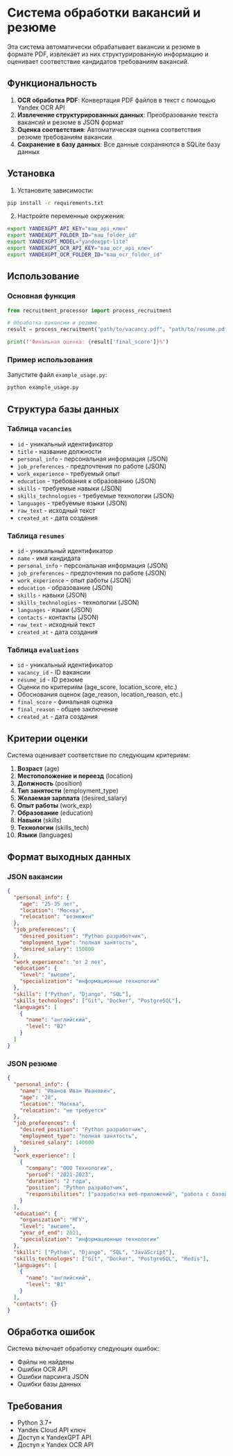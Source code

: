# Система обработки вакансий и резюме

Эта система автоматически обрабатывает вакансии и резюме в формате PDF, извлекает из них структурированную информацию и оценивает соответствие кандидатов требованиям вакансий.

## Функциональность

1. **OCR обработка PDF**: Конвертация PDF файлов в текст с помощью Yandex OCR API
2. **Извлечение структурированных данных**: Преобразование текста вакансий и резюме в JSON формат
3. **Оценка соответствия**: Автоматическая оценка соответствия резюме требованиям вакансии
4. **Сохранение в базу данных**: Все данные сохраняются в SQLite базу данных

## Установка

1. Установите зависимости:
```bash
pip install -r requirements.txt
```

2. Настройте переменные окружения:
```bash
export YANDEXGPT_API_KEY="ваш_api_ключ"
export YANDEXGPT_FOLDER_ID="ваш_folder_id"
export YANDEXGPT_MODEL="yandexgpt-lite"
export YANDEXGPT_OCR_API_KEY="ваш_ocr_api_ключ"
export YANDEXGPT_OCR_FOLDER_ID="ваш_ocr_folder_id"
```

## Использование

### Основная функция

```python
from recruitment_processor import process_recruitment

# Обработка вакансии и резюме
result = process_recruitment("path/to/vacancy.pdf", "path/to/resume.pdf")

print(f"Финальная оценка: {result['final_score']}%")
```

### Пример использования

Запустите файл `example_usage.py`:

```bash
python example_usage.py
```

## Структура базы данных

### Таблица `vacancies`
- `id` - уникальный идентификатор
- `title` - название должности
- `personal_info` - персональная информация (JSON)
- `job_preferences` - предпочтения по работе (JSON)
- `work_experience` - требуемый опыт
- `education` - требования к образованию (JSON)
- `skills` - требуемые навыки (JSON)
- `skills_technologies` - требуемые технологии (JSON)
- `languages` - требуемые языки (JSON)
- `raw_text` - исходный текст
- `created_at` - дата создания

### Таблица `resumes`
- `id` - уникальный идентификатор
- `name` - имя кандидата
- `personal_info` - персональная информация (JSON)
- `job_preferences` - предпочтения по работе (JSON)
- `work_experience` - опыт работы (JSON)
- `education` - образование (JSON)
- `skills` - навыки (JSON)
- `skills_technologies` - технологии (JSON)
- `languages` - языки (JSON)
- `contacts` - контакты (JSON)
- `raw_text` - исходный текст
- `created_at` - дата создания

### Таблица `evaluations`
- `id` - уникальный идентификатор
- `vacancy_id` - ID вакансии
- `resume_id` - ID резюме
- Оценки по критериям (age_score, location_score, etc.)
- Обоснования оценок (age_reason, location_reason, etc.)
- `final_score` - финальная оценка
- `final_reason` - общее заключение
- `created_at` - дата создания

## Критерии оценки

Система оценивает соответствие по следующим критериям:
1. **Возраст** (age)
2. **Местоположение и переезд** (location)
3. **Должность** (position)
4. **Тип занятости** (employment_type)
5. **Желаемая зарплата** (desired_salary)
6. **Опыт работы** (work_exp)
7. **Образование** (education)
8. **Навыки** (skills)
9. **Технологии** (skills_tech)
10. **Языки** (languages)

## Формат выходных данных

### JSON вакансии
```json
{
  "personal_info": {
    "age": "25-35 лет",
    "location": "Москва",
    "relocation": "возможен"
  },
  "job_preferences": {
    "desired_position": "Python разработчик",
    "employment_type": "полная занятость",
    "desired_salary": 150000
  },
  "work_experience": "от 2 лет",
  "education": {
    "level": "высшее",
    "specialization": "информационные технологии"
  },
  "skills": ["Python", "Django", "SQL"],
  "skills_technologes": ["Git", "Docker", "PostgreSQL"],
  "languages": [
    {
      "name": "английский",
      "level": "B2"
    }
  ]
}
```

### JSON резюме
```json
{
  "personal_info": {
    "name": "Иванов Иван Иванович",
    "age": "28",
    "location": "Москва",
    "relocation": "не требуется"
  },
  "job_preferences": {
    "desired_position": "Python разработчик",
    "employment_type": "полная занятость",
    "desired_salary": 140000
  },
  "work_experience": [
    {
      "company": "ООО Технологии",
      "period": "2021-2023",
      "duration": "2 года",
      "position": "Python разработчик",
      "responsibilities": ["разработка веб-приложений", "работа с базой данных"]
    }
  ],
  "education": {
    "organization": "МГУ",
    "level": "высшее",
    "year_of_end": 2021,
    "specialization": "информационные технологии"
  },
  "skills": ["Python", "Django", "SQL", "JavaScript"],
  "skills_technologes": ["Git", "Docker", "PostgreSQL", "Redis"],
  "languages": [
    {
      "name": "английский",
      "level": "B1"
    }
  ],
  "contacts": {}
}
```

## Обработка ошибок

Система включает обработку следующих ошибок:
- Файлы не найдены
- Ошибки OCR API
- Ошибки парсинга JSON
- Ошибки базы данных

## Требования

- Python 3.7+
- Yandex Cloud API ключ
- Доступ к YandexGPT API
- Доступ к Yandex OCR API 